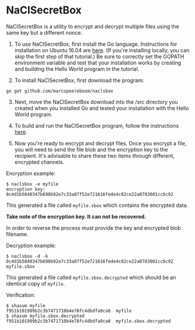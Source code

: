 # NaClSecretBox

NaClSecretBox is a utility to encrypt and decrypt multiple files using
the same key but a different nonce.

1. To use NaClSecretBox, first install the Go language. Instructions for installation on Ubuntu 16.04 are [here](https://www.digitalocean.com/community/tutorials/how-to-install-go-1-6-on-ubuntu-16-04). (If you're installing locally, you can skip the first step of that tutorial.) Be sure to correctly set the GOPATH environment variable and test that your installation works by creating and building the Hello World program in the tutorial. 

2. To install NaClSecretBox, first download the program:
```
go get github.com/marcopeereboom/naclsbox
```
3. Next, move the NaClSecretBox download into the /src directory you created when you installed Go and tested your installation with the Hello World program. 

4. To build and run the NaClSecretBox program, follow the instructions [here](https://golang.org/cmd/go/#hdr-Compile_packages_and_dependencies).

5. Now you're ready to encrypt and decrypt files. Once you encrypt a file, you will need to send the file blob and the encryption key to the recipient. It's advisable to share these two items through different, encrypted channels. 

Encryption example:
```
$ naclsbox -e myfile 
encryption key: 0c4d1b5840347b698b92e7c33a87f52e721616fede4c82ce22a0783001cc6c92
```
This generated a file called `myfile.sbox` which contains the encrypted data.

**Take note of the encryption key.  It can not be recovered.**

In order to reverse the process must provide the key and encrypted blob filename.

Decryption example:
```
$ naclsbox -d -k 0c4d1b5840347b698b92e7c33a87f52e721616fede4c82ce22a0783001cc6c92 myfile.sbox
```
This generated a file called `myfile.sbox.decrypted` which should be an identical copy of `myfile`.

Verification:
```
$ shasum myfile
f951b101989b2c3b7471710b4e78fc4dbdfa0ca6  myfile
$ shasum myfile.sbox.decrypted 
f951b101989b2c3b7471710b4e78fc4dbdfa0ca6  myfile.sbox.decrypted
```
